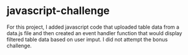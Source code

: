 # javascript-challenge

For this project, I added javascript code that uploaded table data from a data.js file and then created an event handler function that would display filtered table data based on user imput. I did not attempt the bonus challenge.